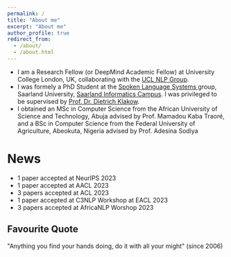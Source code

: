 ```yaml
---
permalink: /
title: "About me"
excerpt: "About me"
author_profile: true
redirect_from: 
  - /about/
  - /about.html
---
```


* I am a Research Fellow (or DeepMind Academic Fellow) at University College London, UK, collaborating with the <a target="_blank"  href="https://nlp.cs.ucl.ac.uk/">UCL NLP Group</a>.
* I was formely a PhD Student at the <a target="_blank" href="https://www.lsv.uni-saarland.de/index.php?id=27"> Spoken Language Systems </a>  group, Saarland University, <a target="_blank" href="https://saarland-informatics-campus.de/en/"> Saarland Informatics Campus</a>. I was privileged to be supervised by <a target="_blank"  href="https://www.lsv.uni-saarland.de/people/dietrich-klakow/"> Prof. Dr. Dietrich Klakow</a>.
* I obtained an MSc in Computer Science from the African University of Science and Technology, Abuja advised by Prof. Mamadou Kaba Traoré, and a BSc in Computer Science from the Federal University of Agriculture, Abeokuta, Nigeria advised by Prof. Adesina Sodiya

News
======
* 1 paper accepted at NeurIPS 2023
* 1 paper accepted at AACL 2023
* 3 papers accepted at ACL 2023
* 1 paper accepted at C3NLP Workshop at EACL 2023
* 3 papers accepted at AfricaNLP Worshop 2023


Favourite Quote
------
"Anything you find your hands doing, do it with all your might" (since 2006)
